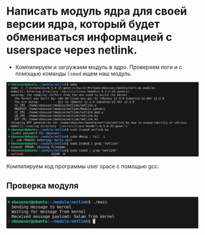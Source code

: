 # Написать модуль ядра для своей версии ядра, который будет обмениваться информацией с userspace через netlink. 

- Компилируем и загружаем модуль в ядро. Проверяем логи и с помощью команды `lsmod` ищем наш модуль.

![](images/1.png)  

Компилируем код программы user space с помощью gcc.  

## Проверка модуля 

![](images/2.png)  